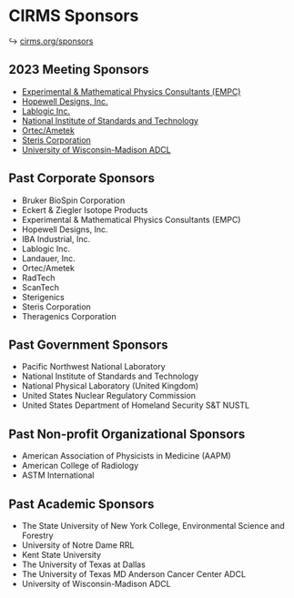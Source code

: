 # CIRMS Sponsors

↪ [cirms.org/sponsors](https://cirms.org/sponsors)

## 2023 Meeting Sponsors

- [Experimental & Mathematical Physics Consultants (EMPC)](https://empc.com/)
- [Hopewell Designs, Inc.](http://www.hopewelldesigns.com/)
- [Lablogic Inc.](https://lablogic.com/)
- [National Institute of Standards and Technology](http://www.nist.gov/)
- [Ortec/Ametek](https://www.ortec-online.com/)
- [Steris Corporation](http://www.steris.com/)
- [University of Wisconsin-Madison ADCL](https://uwmrrc.wisc.edu/)

## Past Corporate Sponsors

- Bruker BioSpin Corporation
- Eckert & Ziegler Isotope Products
- Experimental & Mathematical Physics Consultants (EMPC)
- Hopewell Designs, Inc.
- IBA Industrial, Inc.
- Lablogic Inc.
- Landauer, Inc.
- Ortec/Ametek
- RadTech
- ScanTech
- Sterigenics
- Steris Corporation
- Theragenics Corporation

## Past Government Sponsors

- Pacific Northwest National Laboratory
- National Institute of Standards and Technology
- National Physical Laboratory (United Kingdom)
- United States Nuclear Regulatory Commission
- United States Department of Homeland Security S&T NUSTL

## Past Non-profit Organizational Sponsors

- American Association of Physicists in Medicine (AAPM)
- American College of Radiology
- ASTM International

## Past Academic Sponsors

- The State University of New York College, Environmental Science and Forestry
- University of Notre Dame RRL
- Kent State University
- The University of Texas at Dallas
- The University of Texas MD Anderson Cancer Center ADCL
- University of Wisconsin-Madison ADCL
